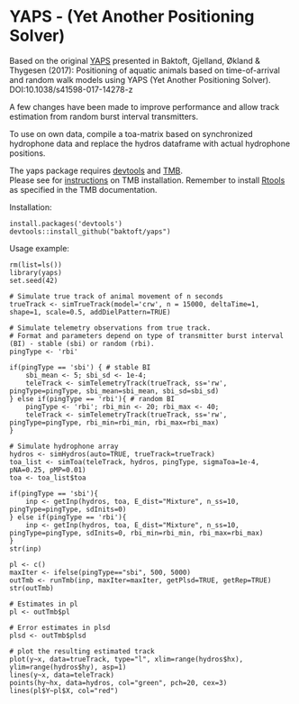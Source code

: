 # YAPS - (Yet Another Positioning Solver) 
Based on the original [YAPS](https://www.nature.com/articles/s41598-017-14278-z.pdf) presented in Baktoft, Gjelland, Økland & Thygesen (2017): Positioning of aquatic animals based on time-of-arrival and random walk models using YAPS (Yet Another Positioning Solver). DOI:10.1038/s41598-017-14278-z  

A few changes have been made to improve performance and allow track estimation from random burst interval transmitters.  

To use on own data, compile a toa-matrix based on synchronized hydrophone data and replace the hydros dataframe with actual hydrophone positions. 

The yaps package requires [devtools](https://cran.r-project.org/web/packages/devtools/index.html) and [TMB](https://github.com/kaskr/adcomp).  
Please see for [instructions](https://github.com/kaskr/adcomp/wiki/Download) on TMB installation. Remember to install [Rtools](https://cran.r-project.org/bin/windows/Rtools/) as specified in the TMB documentation.

Installation:
```
install.packages('devtools')
devtools::install_github("baktoft/yaps")
```

Usage example:

```
rm(list=ls())	
library(yaps)
set.seed(42)

# Simulate true track of animal movement of n seconds
trueTrack <- simTrueTrack(model='crw', n = 15000, deltaTime=1, shape=1, scale=0.5, addDielPattern=TRUE)

# Simulate telemetry observations from true track.
# Format and parameters depend on type of transmitter burst interval (BI) - stable (sbi) or random (rbi).
pingType <- 'rbi'

if(pingType == 'sbi') { # stable BI
	sbi_mean <- 5; sbi_sd <- 1e-4;
	teleTrack <- simTelemetryTrack(trueTrack, ss='rw', pingType=pingType, sbi_mean=sbi_mean, sbi_sd=sbi_sd)
} else if(pingType == 'rbi'){ # random BI
	pingType <- 'rbi'; rbi_min <- 20; rbi_max <- 40;
	teleTrack <- simTelemetryTrack(trueTrack, ss='rw', pingType=pingType, rbi_min=rbi_min, rbi_max=rbi_max)
}

# Simulate hydrophone array
hydros <- simHydros(auto=TRUE, trueTrack=trueTrack)
toa_list <- simToa(teleTrack, hydros, pingType, sigmaToa=1e-4, pNA=0.25, pMP=0.01)
toa <- toa_list$toa

if(pingType == 'sbi'){
	inp <- getInp(hydros, toa, E_dist="Mixture", n_ss=10, pingType=pingType, sdInits=0)
} else if(pingType == 'rbi'){
	inp <- getInp(hydros, toa, E_dist="Mixture", n_ss=10, pingType=pingType, sdInits=0, rbi_min=rbi_min, rbi_max=rbi_max)
} 
str(inp)

pl <- c()
maxIter <- ifelse(pingType=="sbi", 500, 5000)
outTmb <- runTmb(inp, maxIter=maxIter, getPlsd=TRUE, getRep=TRUE)
str(outTmb)

# Estimates in pl
pl <- outTmb$pl

# Error estimates in plsd
plsd <- outTmb$plsd

# plot the resulting estimated track
plot(y~x, data=trueTrack, type="l", xlim=range(hydros$hx), ylim=range(hydros$hy), asp=1)
lines(y~x, data=teleTrack)
points(hy~hx, data=hydros, col="green", pch=20, cex=3)
lines(pl$Y~pl$X, col="red")

```
